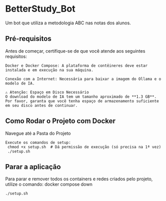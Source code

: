 # BetterStudy_Bot
Um bot que utiliza a metodologia ABC nas notas dos alunos.

## Pré-requisitos

Antes de começar, certifique-se de que você atende aos seguintes requisitos:

    Docker e Docker Compose: A plataforma de contêineres deve estar instalada e em execução na sua máquina.

    Conexão com a Internet: Necessária para baixar a imagem do Ollama e o modelo de IA.

    ⚠️ Atenção: Espaço em Disco Necessário
    O download do modelo de IA tem um tamanho aproximado de **1.3 GB**. Por favor, garanta que você tenha espaço de armazenamento suficiente em seu disco antes de continuar.

## Como Rodar o Projeto com Docker

 Navegue até a Pasta do Projeto

    Execute os comandos de setup:
     chmod +x setup.sh  # Dá permissão de execução (só precisa na 1ª vez)
     ./setup.sh

## Parar a aplicação
 
 Para parar e remover todos os containers e redes criados pelo projeto, utilize o comando:
    docker compose down

```bash
./setup.sh
